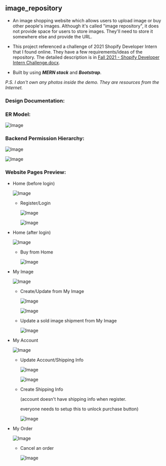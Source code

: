 ## image_repository

- An image shopping website which allows users to upload image or buy other people's images. Although it's called "image repository", it does not provide space for users to store images. They'll need to store it somewhere else and provide the URL.

- This project referenced a challenge of 2021 Shopify Developer Intern that I found online. They have a few requirements/ideas of the repository. The detailed description is in [Fall 2021 - Shopify Developer Intern Challenge.docx](https://github.com/elleech/web_practice/blob/master/image_repository/Fall%202021%20-%20Shopify%20Developer%20Intern%20Challenge.docx).

- Built by using **_MERN stack_** and **_Bootstrap_**.

_P.S. I don't own any photos inside the demo. They are resources from the Internet._

<!-- # View Here ->  -->

### Design Documentation:

[]()

### ER Model:

![Image](_images/shopify-image_repository-00_ermodel.png)

### Backend Permission Hierarchy:

![Image](_images/shopify-image_repository-00a_backendpermission.png)

![Image](_images/shopify-image_repository-00b_backendpermission.png)

### Website Pages Preview:

- Home (before login)

  ![Image](_images/shopify-image_repository-01_home.png)

  - Register/Login

    ![Image](_images/shopify-image_repository-01a_register.png)

    ![Image](_images/shopify-image_repository-01b_login.png)

- Home (after login)

  ![Image](_images/shopify-image_repository-02_home.png)

  - Buy from Home

    ![Image](_images/shopify-image_repository-02a_create_buy.png)

- My Image

  ![Image](_images/shopify-image_repository-03_myimage.png)

  - Create/Update from My Image

    ![Image](_images/shopify-image_repository-03a_create_image.png)

    ![Image](_images/shopify-image_repository-03b_update_image.png)

  - Update a sold image shipment from My Image

    ![Image](_images/shopify-image_repository-03c_update_buy.png)

- My Account

  ![Image](_images/shopify-image_repository-04_myaccount.png)

  - Update Account/Shipping Info

    ![Image](_images/shopify-image_repository-04a_update_account.png)

    ![Image](_images/shopify-image_repository-04b_update_user.png)

  - Create Shipping Info

    (account doesn't have shipping info when register.
    
    everyone needs to setup this to unlock purchase button)

    ![Image](_images/shopify-image_repository-04c_create_user.png)

- My Order

  ![Image](_images/shopify-image_repository-05_myorder.png)

  - Cancel an order

    ![Image](_images/shopify-image_repository-05a_update_buy.png)

